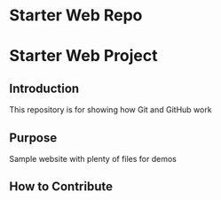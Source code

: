 # Starter Web Repo


# Starter Web Project

## Introduction

This repository is for showing how Git and GitHub work

## Purpose

Sample website with plenty of files for demos

## How to Contribute